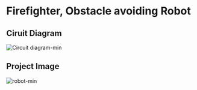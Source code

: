 # Firefighter, Obstacle avoiding Robot

## Ciruit Diagram
![Circuit diagram-min](https://user-images.githubusercontent.com/89702890/170030770-13919f68-7ae8-4041-9392-2b31764bc577.jpg)

## Project Image
![robot-min](https://user-images.githubusercontent.com/89702890/170030812-62789e18-11b2-4202-bbdd-be56e4d95ace.jpg)
